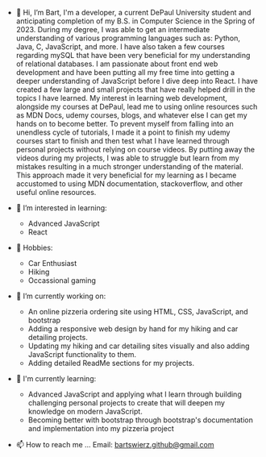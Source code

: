 - 👋 Hi, I’m Bart, I'm a developer, a current DePaul University student and anticipating completion of my B.S. in Computer Science in the Spring of 2023. During my degree, I was able to get an intermediate understanding of various programming languages such as: Python, Java, C, JavaScript, and more. I have also taken a few courses regarding mySQL that have been very beneficial for my understanding of relational databases. I am passionate about front end web development and have been putting all my free time into getting a deeper understanding of JavaScript before I dive deep into React. I have created a few large and small projects that have really helped drill in the topics I have learned. My interest in learning web development, alongside my courses at DePaul, lead me to using online resources such as MDN Docs, udemy courses, blogs, and whatever else I can get my hands on to become better. To prevent myself from falling into an unendless cycle of tutorials, I made it a point to finish my udemy courses start to finish and then test what I have learned through personal projects without relying on course videos. By putting away the videos during my projects, I was able to struggle but learn from my mistakes resulting in a much stronger understanding of the material. This approach made it very beneficial for my learning as I became accustomed to using MDN documentation, stackoverflow, and other useful online resources.

- 👀 I’m interested in learning: 
   - Advanced JavaScript
   - React

- 🌱 Hobbies: 
   - Car Enthusiast 
   - Hiking
   - Occassional gaming

- 🌱 I’m currently working on:
   - An online pizzeria ordering site using HTML, CSS, JavaScript, and bootstrap
   - Adding a responsive web design by hand for my hiking and car detailing projects.
   - Updating my hiking and car detailing sites visually and also adding JavaScript functionality to them.
   - Adding detailed ReadMe sections for my projects.
 
- 💞️ I'm currently learning: 
  - Advanced JavaScript and applying what I learn through building challenging personal projects to create that will deepen my knowledge on modern JavaScript.
  - Becoming better with bootstrap through bootstrap's documentation and implementation into my pizzeria project
  
- 📫 How to reach me ...
Email: bartswierz.github@gmail.com

<!---
bartswierz/bartswierz is a ✨ special ✨ repository because its `README.md` (this file) appears on your GitHub profile.
You can click the Preview link to take a look at your changes.
--->
